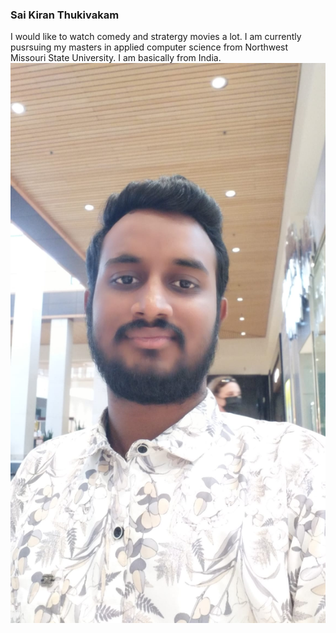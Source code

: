 ### Sai Kiran Thukivakam

I would like to watch comedy and stratergy movies a lot. I am currently pusrsuing my masters in applied computer science from Northwest Missouri State University. I am basically from India.
![My Photo](https://github.com/saikirant1/assignment2-Thukivakam/blob/main/myPic.jpeg)
